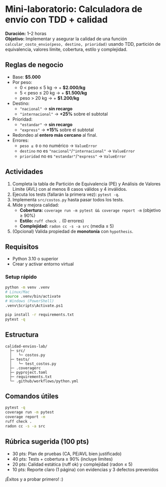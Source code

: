 # Mini-laboratorio: Calculadora de envío con TDD + calidad

**Duración:** 1–2 horas  
**Objetivo:** Implementar y asegurar la calidad de una función `calcular_costo_envio(peso, destino, prioridad)` usando TDD, partición de equivalencia, valores límite, cobertura, estilo y complejidad.

## Reglas de negocio
- Base: **$5.000**
- Por peso:
  - 0 < peso ≤ 5 kg → + **$2.000/kg**
  - 5 < peso ≤ 20 kg → + **$1.500/kg**
  - peso > 20 kg → + **$1.200/kg**
- Destino:
  - `"nacional"` → **sin recargo**
  - `"internacional"` → **+25%** sobre el subtotal
- Prioridad:
  - `"estandar"` → **sin recargo**
  - `"express"` → **+15%** sobre el subtotal
- Redondeo al **entero más cercano** al final.
- Errores:
  - `peso ≤ 0` o no numérico → `ValueError`
  - `destino` no es `"nacional"`/`"internacional"` → `ValueError`
  - `prioridad` no es `"estandar"`/`"express"` → `ValueError`

## Actividades
1. Completa la tabla de Partición de Equivalencia (PE) y Análisis de Valores Límite (AVL) con al menos 8 casos válidos y 4 inválidos.
2. Ejecuta los tests (fallarán la primera vez): `pytest -q`.
3. Implementa `src/costos.py` hasta pasar todos los tests.
4. Mide y mejora calidad:
   - **Cobertura:** `coverage run -m pytest && coverage report -m` (objetivo ≥ 90%)
   - **Estilo:** `ruff check .` (0 errores)
   - **Complejidad:** `radon cc -s -a src` (media ≤ 5)
5. (Opcional) Valida propiedad de **monotonía** con `hypothesis`.

## Requisitos
- Python 3.10 o superior
- Crear y activar entorno virtual

### Setup rápido
```bash
python -m venv .venv
# Linux/Mac
source .venv/bin/activate
# Windows (PowerShell)
.venv\Scripts\Activate.ps1

pip install -r requirements.txt
pytest -q
```

## Estructura
```
calidad-envios-lab/
  ├─ src/
  │   └─ costos.py
  ├─ tests/
  │   └─ test_costos.py
  ├─ .coveragerc
  ├─ pyproject.toml
  ├─ requirements.txt
  └─ .github/workflows/python.yml
```

## Comandos útiles
```bash
pytest -q
coverage run -m pytest
coverage report -m
ruff check .
radon cc -s -a src
```

## Rúbrica sugerida (100 pts)
- 30 pts: Plan de pruebas (CA, PE/AVL bien justificado)
- 40 pts: Tests + cobertura ≥ 90% (incluye límites)
- 20 pts: Calidad estática (ruff ok) y complejidad (radon ≤ 5)
- 10 pts: Reporte claro (1 página) con evidencias y 3 defectos prevenidos

¡Éxitos y a probar primero! :)
